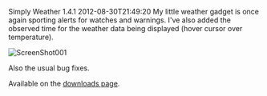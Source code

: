 Simply Weather 1.4.1
2012-08-30T21:49:20
My little weather gadget is once again sporting alerts for watches and warnings. I've also added the observed time for the weather data being displayed (hover cursor over temperature).

![ScreenShot001](/cdn/images/blog/6a5112d864e2_F76B/ScreenShot001.png)

Also the usual bug fixes.

Available on the [downloads page](/downloads).
